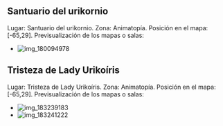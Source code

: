 ## Santuario del urikornio
Lugar: Santuario del urikornio.
Zona: Animatopía.
Posición en el mapa: [-65,29].
Previsualización de los mapas o salas:
- ![img_180094978](https://media.discordapp.net/attachments/1115311447145193482/1115340842232717432/180094978.jpg)

## Tristeza de Lady Urikoíris
Lugar: Tristeza de Lady Urikoíris.
Zona: Animatopía.
Posición en el mapa: [-65,29].
Previsualización de los mapas o salas:
- ![img_183239183](https://media.discordapp.net/attachments/1115311447145193482/1115341637820883056/183239183.jpg)
- ![img_183241222](https://media.discordapp.net/attachments/1115311447145193482/1115341693110190183/183241222.jpg)
